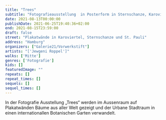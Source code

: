 ```yaml
---
title: "Trees"
subtitle: "Fotografieausstellung  in Posterform in Sternschanze, Karoviertel, St. Pauli und an diversen Litfaßsäulen"
date: 2021-08-13T00:00:00
publishDate: 2021-06-25T19:40:36+02:00
end: 2021-08-15T23:59:00
draft: false
street: "Plakatwände in Karoviertel, Sternschanze und St. Pauli"
address: "Hamburg"
organizers: ["Galerie21/Vorwerkstift"]
artists: "['Jewgeni Roppel']"
walks: ['Mitte']
genres: ['Fotografie']
kids: []
featuredImage: ""
repeats: []
repeat_times: []
sequels: []
sequel_times: []
---
```


In der Fotografie Ausstellung „Trees“ werden im Aussenraum auf Plakatwänden Bäume aus aller Welt gezeigt und der Urbane Stadtraum in einen internationallen Botanischen Garten verwandelt.